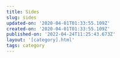 ```yaml
---
title: Sides
slug: sides
updated-on: '2020-04-01T01:33:55.109Z'
created-on: '2020-04-01T01:33:55.109Z'
published-on: '2022-04-24T11:25:43.673Z'
layout: '[category].html'
tags: category
---
```




